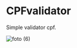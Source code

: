 # CPFvalidator
Simple validator cpf.


![foto (6)](https://user-images.githubusercontent.com/88283829/138173534-e671ecc1-eaf8-481d-b791-9fad6ebf3b85.jpg)
